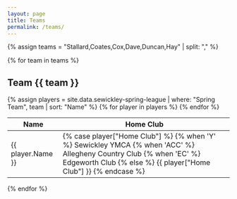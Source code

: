 ```yaml
---
layout: page
title: Teams
permalink: /teams/
---
```


{% assign teams = "Stallard,Coates,Cox,Dave,Duncan,Hay" | split: "," %}

{% for team in teams %}
  <h2>Team {{ team }}</h2>
  <table>
    <thead>
      <tr>
        <th>Name</th>
        <th>Home Club</th>
      </tr>
    </thead>
    <tbody>
      {% assign players = site.data.sewickley-spring-league | where: "Spring Team", team | sort: "Name" %}
      {% for player in players %}
        <tr>
          <td>{{ player.Name }}</td>
          <td>
            {% case player["Home Club"] %}
              {% when 'Y' %}
                Sewickley YMCA
              {% when 'ACC' %}
                Allegheny Country Club
              {% when 'EC' %}
                Edgeworth Club
              {% else %}
                {{ player["Home Club"] }}
            {% endcase %}
          </td>
        </tr>
      {% endfor %}
    </tbody>
  </table>
{% endfor %}
